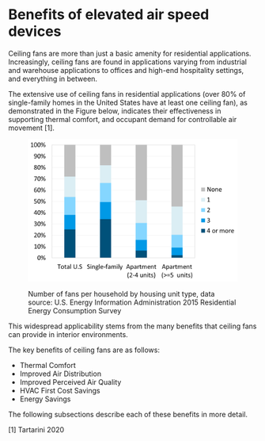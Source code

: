 # Benefits of elevated air speed devices

Ceiling fans are more than just a basic amenity for residential applications. Increasingly, ceiling fans are found in applications varying from industrial and warehouse applications to offices and high-end hospitality settings, and everything in between.

The extensive use of ceiling fans in residential applications (over 80% of single-family homes in the United States have at least one ceiling fan), as demonstrated in the Figure below, indicates their effectiveness in supporting thermal comfort, and occupant demand for controllable air movement \[1].

<figure><img src="../.gitbook/assets/image1.png" alt=""><figcaption><p>Number of fans per household by housing unit type, data source: U.S. Energy Information Administration 2015 Residential Energy Consumption Survey</p></figcaption></figure>

This widespread applicability stems from the many benefits that ceiling fans can provide in interior environments.

The key benefits of ceiling fans are as follows:

* Thermal Comfort
* Improved Air Distribution
* Improved Perceived Air Quality
* HVAC First Cost Savings
* Energy Savings

The following subsections describe each of these benefits in more detail.

\[1] Tartarini 2020
